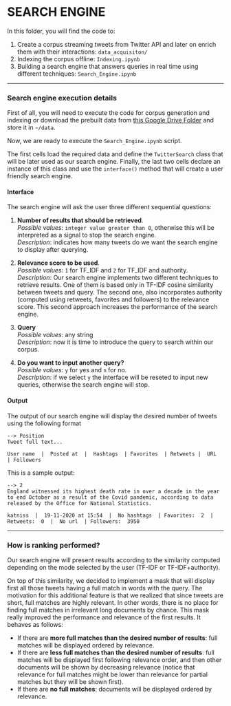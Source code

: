 # SEARCH ENGINE

In this folder, you will find the code to:
1. Create a corpus streaming tweets from Twitter API and later on enrich them with their interactions: `data_acquisiton/`
2. Indexing the corpus offline: `Indexing.ipynb`
3. Building a search engine that answers queries in real time using different techniques: `Search_Engine.ipynb`

---

### Search engine execution details

First of all, you will need to execute the code for corpus generation and indexing or download the prebuilt data from [this Google Drive Folder](https://drive.google.com/drive/u/1/folders/16I4_ZCre59ufD9lDZbFK9cn1mALRmPjB) and store it in `~/data`.

Now, we are ready to execute the `Search_Engine.ipynb` script.

The first cells load the required data and define the `TwitterSearch` class that will be later used as our search engine. Finally, the last two cells declare an instance of this class and use the `interface()` method that will create a user friendly search engine.

#### Interface

The search engine will ask the user three different sequential questions:  
1. **Number of results that should be retrieved**.  
*Possible values*: `integer value greater than 0`, otherwise this will be interpreted as a signal to stop the search engine.  
*Description*: indicates how many tweets do we want the search engine to display after querying.

2. **Relevance score to be used**.  
*Possible values*: `1` for TF_IDF and `2` for TF_IDF and authority.  
*Description*: Our search engine implements two different techniques to retrieve results. One of them is based only in TF-IDF cosine similarity between tweets and query. The second one, also incorporates authority (computed using retweets, favorites and followers) to the relevance score. This second approach increases the performance of the search engine.

3. **Query**  
*Possible values*: any string  
*Description*: now it is time to introduce the query to search within our corpus.

4. **Do you want to input another query?**  
*Possible values*: `y` for yes and `n` for no.  
*Description*: if we select `y` the interface will be reseted to input new queries, otherwise the search engine will stop.

#### Output
The output of our search engine will display the desired number of tweets using the following format
````
--> Position
Tweet full text...

User name  |  Posted at  |  Hashtags  | Favorites  | Retweets |  URL  | Followers
````

This is a sample output:

`````
--> 2
England witnessed its highest death rate in over a decade in the year to end October as a result of the Covid pandemic, according to data released by the Office for National Statistics. 

katniss  |  19-11-2020 at 15:54  |  No hashtags  | Favorites:  2  | Retweets:  0  |  No url  | Followers:  3950
`````
---

### How is ranking performed?
Our search engine will present results according to the similarity computed depending on the mode selected by the user (TF-IDF or TF-IDF+authority).

On top of this similarity, we decided to implement a mask that will display first all those tweets having a full match in words with the query. The motivation for this additional feature is that we realized that since tweets are short, full matches are highly relevant. In other words, there is no place for finding full matches in irrelevant long documents by chance. This mask really improved the performance and relevance of the first results. It behaves as follows:
* If there are **more full matches than the desired number of results**: full matches will be displayed ordered by relevance.
* If there are **less full matches than the desired number of results**: full matches will be displayed first following relevance order, and then other documents will be shown by decreasing relevance (notice that relevance for full matches might be lower than relevance for partial matches but they will be shown first).
* If there are **no full matches**: documents will be displayed ordered by relevance.
